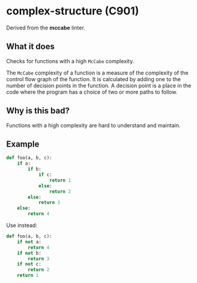 # complex-structure (C901)

Derived from the **mccabe** linter.

## What it does
Checks for functions with a high `McCabe` complexity.

The `McCabe` complexity of a function is a measure of the complexity of the
control flow graph of the function. It is calculated by adding one to the
number of decision points in the function. A decision point is a place in
the code where the program has a choice of two or more paths to follow.

## Why is this bad?
Functions with a high complexity are hard to understand and maintain.

## Example
```python
def foo(a, b, c):
    if a:
        if b:
            if c:
                return 1
            else:
                return 2
        else:
            return 3
    else:
        return 4
```

Use instead:
```python
def foo(a, b, c):
    if not a:
        return 4
    if not b:
        return 3
    if not c:
        return 2
    return 1
```